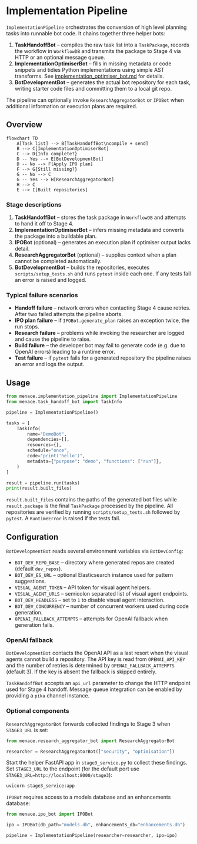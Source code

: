 # Implementation Pipeline

`ImplementationPipeline` orchestrates the conversion of high level planning tasks into runnable bot code. It chains together three helper bots:

1. **TaskHandoffBot** – compiles the raw task list into a `TaskPackage`, records the workflow in `WorkflowDB` and transmits the package to Stage 4 via HTTP or an optional message queue.
2. **ImplementationOptimiserBot** – fills in missing metadata or code snippets and tidies Python implementations using simple AST transforms. See [implementation_optimiser_bot.md](implementation_optimiser_bot.md) for details.
3. **BotDevelopmentBot** – generates the actual bot repository for each task, writing starter code files and committing them to a local git repo.

The pipeline can optionally invoke `ResearchAggregatorBot` or `IPOBot` when additional information or execution plans are required.

## Overview

```mermaid
flowchart TD
    A[Task list] --> B[TaskHandoffBot\ncompile + send]
    B --> C[ImplementationOptimiserBot]
    C --> D{Info complete?}
    D -- Yes --> E[BotDevelopmentBot]
    D -- No --> F[Apply IPO plan]
    F --> G{Still missing?}
    G -- No --> C
    G -- Yes --> H[ResearchAggregatorBot]
    H --> C
    E --> I[Built repositories]
```

### Stage descriptions

1. **TaskHandoffBot** – stores the task package in `WorkflowDB` and attempts to hand it off to Stage 4.
2. **ImplementationOptimiserBot** – infers missing metadata and converts the package into a buildable plan.
3. **IPOBot** (optional) – generates an execution plan if optimiser output lacks detail.
4. **ResearchAggregatorBot** (optional) – supplies context when a plan cannot be completed automatically.
5. **BotDevelopmentBot** – builds the repositories, executes `scripts/setup_tests.sh` and runs `pytest` inside each one. If any tests fail an error is raised and logged.

### Typical failure scenarios

- **Handoff failure** – network errors when contacting Stage 4 cause retries. After two failed attempts the pipeline aborts.
- **IPO plan failure** – if `IPOBot.generate_plan` raises an exception twice, the run stops.
- **Research failure** – problems while invoking the researcher are logged and cause the pipeline to raise.
- **Build failure** – the developer bot may fail to generate code (e.g. due to OpenAI errors) leading to a runtime error.
- **Test failure** – if `pytest` fails for a generated repository the pipeline raises an error and logs the output.

## Usage

```python
from menace.implementation_pipeline import ImplementationPipeline
from menace.task_handoff_bot import TaskInfo

pipeline = ImplementationPipeline()

tasks = [
    TaskInfo(
        name="DemoBot",
        dependencies=[],
        resources={},
        schedule="once",
        code="print('hello')",
        metadata={"purpose": "demo", "functions": ["run"]},
    )
]

result = pipeline.run(tasks)
print(result.built_files)
```

`result.built_files` contains the paths of the generated bot files while `result.package` is the final `TaskPackage` processed by the pipeline.
All repositories are verified by running `scripts/setup_tests.sh` followed by `pytest`. A ``RuntimeError`` is raised if the tests fail.

## Configuration

`BotDevelopmentBot` reads several environment variables via `BotDevConfig`:

- `BOT_DEV_REPO_BASE` – directory where generated repos are created (default `dev_repos`).
- `BOT_DEV_ES_URL` – optional Elasticsearch instance used for pattern suggestions.
- `VISUAL_AGENT_TOKEN` – API token for visual agent helpers.
- `VISUAL_AGENT_URLS` – semicolon separated list of visual agent endpoints.
- `BOT_DEV_HEADLESS` – set to `1` to disable visual agent interaction.
- `BOT_DEV_CONCURRENCY` – number of concurrent workers used during code generation.
- `OPENAI_FALLBACK_ATTEMPTS` – attempts for OpenAI fallback when generation fails.

### OpenAI fallback

`BotDevelopmentBot` contacts the OpenAI API as a last resort when the visual
agents cannot build a repository. The API key is read from `OPENAI_API_KEY` and
the number of retries is determined by `OPENAI_FALLBACK_ATTEMPTS` (default 3).
If the key is absent the fallback is skipped entirely.

`TaskHandoffBot` accepts an `api_url` parameter to change the HTTP endpoint used for Stage 4 handoff. Message queue integration can be enabled by providing a `pika` channel instance.

### Optional components

`ResearchAggregatorBot` forwards collected findings to Stage 3 when `STAGE3_URL` is set:

```python
from menace.research_aggregator_bot import ResearchAggregatorBot

researcher = ResearchAggregatorBot(["security", "optimisation"])
```
Start the helper FastAPI app in `stage3_service.py` to collect these findings.
Set ``STAGE3_URL`` to the endpoint (for the default port use
``STAGE3_URL=http://localhost:8000/stage3``):

```bash
uvicorn stage3_service:app
```

`IPOBot` requires access to a models database and an enhancements database:

```python
from menace.ipo_bot import IPOBot

ipo = IPOBot(db_path="models.db", enhancements_db="enhancements.db")

pipeline = ImplementationPipeline(researcher=researcher, ipo=ipo)
```

